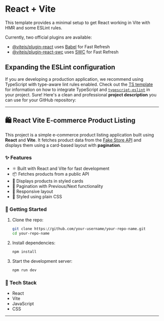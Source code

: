 # React + Vite

This template provides a minimal setup to get React working in Vite with HMR and some ESLint rules.

Currently, two official plugins are available:

- [@vitejs/plugin-react](https://github.com/vitejs/vite-plugin-react/blob/main/packages/plugin-react) uses [Babel](https://babeljs.io/) for Fast Refresh
- [@vitejs/plugin-react-swc](https://github.com/vitejs/vite-plugin-react/blob/main/packages/plugin-react-swc) uses [SWC](https://swc.rs/) for Fast Refresh

## Expanding the ESLint configuration

If you are developing a production application, we recommend using TypeScript with type-aware lint rules enabled. Check out the [TS template](https://github.com/vitejs/vite/tree/main/packages/create-vite/template-react-ts) for information on how to integrate TypeScript and [`typescript-eslint`](https://typescript-eslint.io) in your project.
Sure! Here's a clean and professional **project description** you can use for your GitHub repository:

---

## 🛍️ React Vite E-commerce Product Listing

This project is a simple e-commerce product listing application built using **React** and **Vite**. It fetches product data from the [Fake Store API](https://fakestoreapi.com/) and displays them using a card-based layout with **pagination**.

### ✨ Features

- ⚛️ Built with React and Vite for fast development
- 📦 Fetches products from a public API
- 🧾 Displays products in styled cards
- 🔢 Pagination with Previous/Next functionality
- 📱 Responsive layout
- 💅 Styled using plain CSS

### 🚀 Getting Started

1. Clone the repo:
   ```bash
   git clone https://github.com/your-username/your-repo-name.git
   cd your-repo-name
   ```

2. Install dependencies:
   ```bash
   npm install
   ```

3. Start the development server:
   ```bash
   npm run dev
   ```

### 🔧 Tech Stack

- React
- Vite
- JavaScript
- CSS

---
